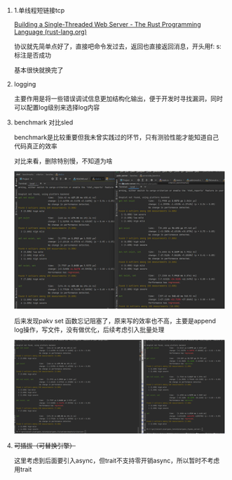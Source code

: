 1. 1.单线程短链接tcp

   [Building a Single-Threaded Web Server - The Rust Programming Language (rust-lang.org)](https://doc.rust-lang.org/book/ch20-01-single-threaded.html)

   协议就先简单点好了，直接吧命令发过去，返回也直接返回消息，开头用f: s:标注是否成功

   基本很快就换完了

2. logging

   主要作用是将一些错误调试信息更加结构化输出，便于开发时寻找漏洞，同时可以配置log级别来选择log内容

3. benchmark 对比sled

   benchmark是比较重要但我未曾实践过的环节，只有测验性能才能知道自己代码真正的效率

   对比来看，删除特别慢，不知道为啥

   ![](./bench.jpg)

   后来发现pakv set 函数忘记阻塞了，原来写的效率也不高，主要是append log操作，写文件，没有做优化，后续考虑引入批量处理

   ![](./bench2.png)

   

4. ~~可插拔（可替换引擎）~~

   这里考虑到后面要引入async，但trait不支持零开销async，所以暂时不考虑用trait

